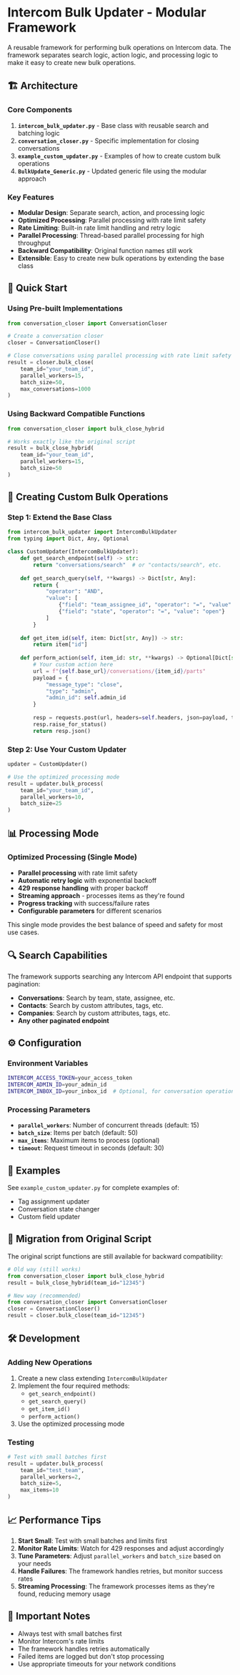 # Intercom Bulk Updater - Modular Framework

A reusable framework for performing bulk operations on Intercom data. The framework separates search logic, action logic, and processing logic to make it easy to create new bulk operations.

## 🏗️ Architecture

### Core Components

1. **`intercom_bulk_updater.py`** - Base class with reusable search and batching logic
2. **`conversation_closer.py`** - Specific implementation for closing conversations
3. **`example_custom_updater.py`** - Examples of how to create custom bulk operations
4. **`BulkUpdate_Generic.py`** - Updated generic file using the modular approach

### Key Features

- **Modular Design**: Separate search, action, and processing logic
- **Optimized Processing**: Parallel processing with rate limit safety
- **Rate Limiting**: Built-in rate limit handling and retry logic
- **Parallel Processing**: Thread-based parallel processing for high throughput
- **Backward Compatibility**: Original function names still work
- **Extensible**: Easy to create new bulk operations by extending the base class

## 🚀 Quick Start

### Using Pre-built Implementations

```python
from conversation_closer import ConversationCloser

# Create a conversation closer
closer = ConversationCloser()

# Close conversations using parallel processing with rate limit safety
result = closer.bulk_close(
    team_id="your_team_id",
    parallel_workers=15,
    batch_size=50,
    max_conversations=1000
)
```

### Using Backward Compatible Functions

```python
from conversation_closer import bulk_close_hybrid

# Works exactly like the original script
result = bulk_close_hybrid(
    team_id="your_team_id",
    parallel_workers=15,
    batch_size=50
)
```

## 🔧 Creating Custom Bulk Operations

### Step 1: Extend the Base Class

```python
from intercom_bulk_updater import IntercomBulkUpdater
from typing import Dict, Any, Optional

class CustomUpdater(IntercomBulkUpdater):
    def get_search_endpoint(self) -> str:
        return "conversations/search"  # or "contacts/search", etc.
    
    def get_search_query(self, **kwargs) -> Dict[str, Any]:
        return {
            "operator": "AND",
            "value": [
                {"field": "team_assignee_id", "operator": "=", "value": kwargs["team_id"]},
                {"field": "state", "operator": "=", "value": "open"}
            ]
        }
    
    def get_item_id(self, item: Dict[str, Any]) -> str:
        return item["id"]
    
    def perform_action(self, item_id: str, **kwargs) -> Optional[Dict[str, Any]]:
        # Your custom action here
        url = f"{self.base_url}/conversations/{item_id}/parts"
        payload = {
            "message_type": "close",
            "type": "admin",
            "admin_id": self.admin_id
        }
        
        resp = requests.post(url, headers=self.headers, json=payload, timeout=30)
        resp.raise_for_status()
        return resp.json()
```

### Step 2: Use Your Custom Updater

```python
updater = CustomUpdater()

# Use the optimized processing mode
result = updater.bulk_process(
    team_id="your_team_id",
    parallel_workers=10,
    batch_size=25
)
```

## 📊 Processing Mode

### Optimized Processing (Single Mode)
- **Parallel processing** with rate limit safety
- **Automatic retry logic** with exponential backoff
- **429 response handling** with proper backoff
- **Streaming approach** - processes items as they're found
- **Progress tracking** with success/failure rates
- **Configurable parameters** for different scenarios

This single mode provides the best balance of speed and safety for most use cases.

## 🔍 Search Capabilities

The framework supports searching any Intercom API endpoint that supports pagination:

- **Conversations**: Search by team, state, assignee, etc.
- **Contacts**: Search by custom attributes, tags, etc.
- **Companies**: Search by custom attributes, tags, etc.
- **Any other paginated endpoint**

## ⚙️ Configuration

### Environment Variables

```bash
INTERCOM_ACCESS_TOKEN=your_access_token
INTERCOM_ADMIN_ID=your_admin_id
INTERCOM_INBOX_ID=your_inbox_id  # Optional, for conversation operations
```

### Processing Parameters

- **`parallel_workers`**: Number of concurrent threads (default: 15)
- **`batch_size`**: Items per batch (default: 50)
- **`max_items`**: Maximum items to process (optional)
- **`timeout`**: Request timeout in seconds (default: 30)

## 📝 Examples

See `example_custom_updater.py` for complete examples of:

- Tag assignment updater
- Conversation state changer
- Custom field updater

## 🔄 Migration from Original Script

The original script functions are still available for backward compatibility:

```python
# Old way (still works)
from conversation_closer import bulk_close_hybrid
result = bulk_close_hybrid(team_id="12345")

# New way (recommended)
from conversation_closer import ConversationCloser
closer = ConversationCloser()
result = closer.bulk_close(team_id="12345")
```

## 🛠️ Development

### Adding New Operations

1. Create a new class extending `IntercomBulkUpdater`
2. Implement the four required methods:
   - `get_search_endpoint()`
   - `get_search_query()`
   - `get_item_id()`
   - `perform_action()`
3. Use the optimized processing mode

### Testing

```python
# Test with small batches first
result = updater.bulk_process(
    team_id="test_team",
    parallel_workers=2,
    batch_size=5,
    max_items=10
)
```

## 📈 Performance Tips

1. **Start Small**: Test with small batches and limits first
2. **Monitor Rate Limits**: Watch for 429 responses and adjust accordingly
3. **Tune Parameters**: Adjust `parallel_workers` and `batch_size` based on your needs
4. **Handle Failures**: The framework handles retries, but monitor success rates
5. **Streaming Processing**: The framework processes items as they're found, reducing memory usage

## 🚨 Important Notes

- Always test with small batches first
- Monitor Intercom's rate limits
- The framework handles retries automatically
- Failed items are logged but don't stop processing
- Use appropriate timeouts for your network conditions
